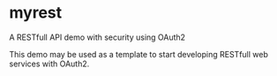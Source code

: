 # myrest
A RESTfull API demo with security using OAuth2

This demo may be used as a template to start developing RESTfull web services with OAuth2.

